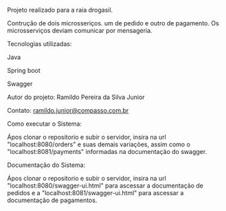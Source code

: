 Projeto realizado para a raia drogasil.

Contrução de dois microsseriços. um de pedido e outro de pagamento. Os microsserviços deviam comunicar por mensageria.

Tecnologias utilizadas:

Java

Spring boot

Swagger

Autor do projeto: Ramildo Pereira da Silva Junior

Contato: ramildo.junior@compasso.com.br

Como executar o Sistema:

Ápos clonar o repositorio e subir o servidor, insira na url "localhost:8080/orders" e suas demais variações, assim como o "localhost:8081/payments" informadas na documentação do swagger.

Documentação do Sistema:

Ápos clonar o repositorio e subir o servidor, insira na url "localhost:8080/swagger-ui.html" para ascessar a documentação de pedidos e a  "localhost:8081/swagger-ui.html" para ascessar a documentação de pagamentos.
